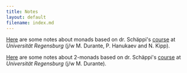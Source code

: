```yaml
---
title: Notes
layout: default
filename: index.md
--- 
```


<a href="monads.pdf">Here</a> are some notes about monads based on dr. Schäppi's <a href="https://www-app.uni-regensburg.de/Fakultaeten/MAT/Hellus/KVV_2/abruflink.php?id=623">course</a> at <i>Universität Regensburg</i> (j/w M. Durante, P. Hanukaev and N. Kipp).
 

<a href="Monads2.pdf">Here</a> are some notes about 2-monads based on dr. Schäppi's <a href="https://www-app.uni-regensburg.de/Fakultaeten/MAT/Hellus/KVV_2/abruflink.php?id=804">course</a> at <i>Universität Regensburg</i> (j/w M. Durante).

